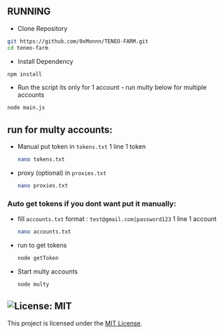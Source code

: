 ## RUNNING

- Clone Repository

```bash
git https://github.com/0xMonnn/TENEO-FARM.git
cd teneo-farm
```

- Install Dependency

```bash
npm install
```

- Run the script its only for 1 account - run multy below for multiple accounts

```bash
node main.js
```

## run for multy accounts:

- Manual put token in `tokens.txt` 1 line 1 token
  ```bash
  nano tokens.txt
  ```
- proxy (optional) in `proxies.txt`
  ```bash
  nano proxies.txt
  ```

### Auto get tokens if you dont want put it manually:

- fill `accounts.txt` format : `test@gmail.com|password123` 1 line 1 account
  ```bash
  nano accounts.txt
  ```
- run to get tokens

  ```bash
  node getToken
  ```

- Start multy accounts
  ```bash
  node multy
  ```

## ![License: MIT](https://img.shields.io/badge/License-MIT-yellow.svg)

This project is licensed under the [MIT License](LICENSE).
